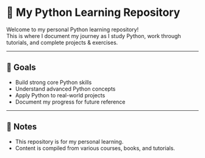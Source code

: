 # 🐍 My Python Learning Repository

Welcome to my personal Python learning repository!  
This is where I document my journey as I study Python, work through tutorials, and complete projects & exercises.

---

## 🚀 Goals

- Build strong core Python skills  
- Understand advanced Python concepts  
- Apply Python to real-world projects  
- Document my progress for future reference

---

## 📌 Notes

- This repository is for my personal learning.  
- Content is compiled from various courses, books, and tutorials.
